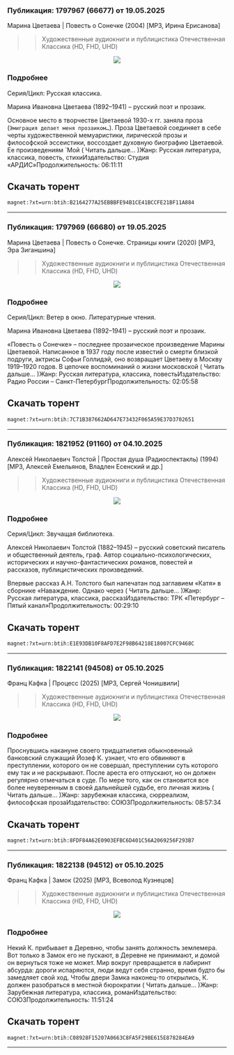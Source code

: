 ###  Публикация: 1797967   (66677) от 19.05.2025

Марина Цветаева | Повесть о Сонечке (2004) [MP3, Ирина Ерисанова]

>>Художественные аудиокниги и публицистика
>>Отечественная Классика (HD, FHD, UHD)

<div id="header" align="center">
  <img src="https://mybot.cloudpub.ru/public/picture/002/save_picture_66677.jpg" />
</div>


###  Подробнее

Серия/Цикл: Русская классика.
Марина Ивановна Цветаева (1892–1941) – русский поэт и прозаик.
Основное место в творчестве Цветаевой 1930-х гг. заняла проза (`Эмиграция делает меня прозаиком…`). Проза Цветаевой соединяет в себе черты художественной мемуаристики, лирической прозы и философской эссеистики, воссоздает духовную биографию Цветаевой. Ее произведениям `Мой (   Читать дальше...   )Жанр: Русская литература, классика, повесть, стихиИздательство: Студия «АРДИС»Продолжительность: 06:11:11

## Скачать торент
```bash
magnet:?xt=urn:btih:B2164277A25EBBBFE94B1CE41BCCFE21BF11A884
```



---------------------------------------------------------------------------------------------------------------
###  Публикация: 1797969   (66680) от 19.05.2025

Марина Цветаева | Повесть о Сонечке. Страницы книги (2020) [MP3, Эра Зиганшина]

>>Художественные аудиокниги и публицистика
>>Отечественная Классика (HD, FHD, UHD)

<div id="header" align="center">
  <img src="https://mybot.cloudpub.ru/public/picture/002/save_picture_66680.jpg" />
</div>


###  Подробнее

Серия/Цикл: Ветер в окно. Литературные чтения.
Марина Ивановна Цветаева (1892–1941) – русский поэт и прозаик.
«Повесть о Сонечке» – последнее прозаическое произведение Марины Цветаевой. Написанное в 1937 году после известий о смерти близкой подруги, актрисы Софьи Голлидэй, оно возвращает Цветаеву в Москву 1919–1920 годов. В цепочке воспоминаний о жизни московской (   Читать дальше...   )Жанр: Русская литература, классика, повестьИздательство: Радио России – Санкт-ПетербургПродолжительность: 02:05:58

## Скачать торент
```bash
magnet:?xt=urn:btih:7C71B387662AD647E73432F065A59E37D3702651
```



---------------------------------------------------------------------------------------------------------------
###  Публикация: 1821952   (91160) от 04.10.2025

Алексей Николаевич Толстой | Простая душа (Радиоспектакль) (1994) [MP3, Алексей Емельянов, Владлен Есенский и др.]

>>Художественные аудиокниги и публицистика
>>Отечественная Классика (HD, FHD, UHD)

<div id="header" align="center">
  <img src="https://mybot.cloudpub.ru/public/picture/002/save_picture_91160.jpg" />
</div>


###  Подробнее

Серия/Цикл: Звучащая библиотека.
Алексей Николаевич Толстой (1882–1945) – русский советский писатель и общественный деятель, граф. Автор социально-психологических, исторических и научно-фантастических романов, повестей и рассказов, публицистических произведений.
Впервые рассказ А.Н. Толстого был напечатан под заглавием «Катя» в сборнике «Наваждение. Однако через (   Читать дальше...   )Жанр: Русская литература, классика, рассказИздательство: ТРК «Петербург – Пятый канал»Продолжительность: 00:29:10

## Скачать торент
```bash
magnet:?xt=urn:btih:E1E93DB10F8AFD7E2F98B64218E18007CFC9468C
```



---------------------------------------------------------------------------------------------------------------
###  Публикация: 1822141   (94508) от 05.10.2025

Франц Кафка | Процесс (2025) [MP3, Сергей Чонишвили]

>>Художественные аудиокниги и публицистика
>>Отечественная Классика (HD, FHD, UHD)

<div id="header" align="center">
  <img src="https://mybot.cloudpub.ru/public/picture/002/save_picture_94508.jpg" />
</div>


###  Подробнее

Проснувшись накануне своего тридцатилетия обыкновенный банковский служащий Йозеф К. узнает, что его обвиняют в преступлении, которого он не совершал, преступлении суть которого ему так и не раскрывают. После ареста его отпускают, но он должен регулярно отмечаться в суде. По мере того, как он становится все более неуверенным в своей дальнейшей судьбе, его личная жизнь (   Читать дальше...   )Жанр: зарубежная классика, сюрреализм, философская прозаИздательство: СОЮЗПродолжительность: 08:57:34

## Скачать торент
```bash
magnet:?xt=urn:btih:8FDF84A62E0903EFBC6D401C56A2069256F293B7
```



---------------------------------------------------------------------------------------------------------------
###  Публикация: 1822138   (94512) от 05.10.2025

Франц Кафка | Замок (2025) [MP3, Всеволод Кузнецов]

>>Художественные аудиокниги и публицистика
>>Отечественная Классика (HD, FHD, UHD)

<div id="header" align="center">
  <img src="https://mybot.cloudpub.ru/public/picture/002/save_picture_94512.jpg" />
</div>


###  Подробнее

Некий К. прибывает в Деревню, чтобы занять должность землемера. Вот только в Замок его не пускают, в Деревне не принимают, и домой он вернуться тоже не может. Мир вокруг превращается в лабиринт абсурда: дороги испаряются, люди ведут себя странно, время будто бы замедляет свой ход. Чтобы двери Замка наконец-то открылись, К. должен разобраться в местной бюрократии (   Читать дальше...   )Жанр: Зарубежная литература, классика, романИздательство: СОЮЗПродолжительность: 11:51:24

## Скачать торент
```bash
magnet:?xt=urn:btih:C08928F15207A0663C8FA5F29BE615E878284EA9
```



---------------------------------------------------------------------------------------------------------------

